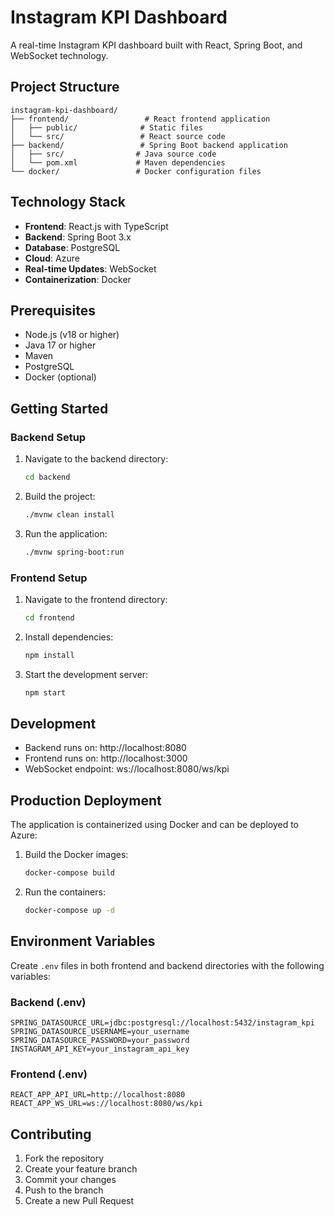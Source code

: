 # Instagram KPI Dashboard

A real-time Instagram KPI dashboard built with React, Spring Boot, and WebSocket technology.

## Project Structure

```
instagram-kpi-dashboard/
├── frontend/                 # React frontend application
│   ├── public/              # Static files
│   └── src/                 # React source code
├── backend/                 # Spring Boot backend application
│   ├── src/                # Java source code
│   └── pom.xml             # Maven dependencies
└── docker/                 # Docker configuration files
```

## Technology Stack

- **Frontend**: React.js with TypeScript
- **Backend**: Spring Boot 3.x
- **Database**: PostgreSQL
- **Cloud**: Azure
- **Real-time Updates**: WebSocket
- **Containerization**: Docker

## Prerequisites

- Node.js (v18 or higher)
- Java 17 or higher
- Maven
- PostgreSQL
- Docker (optional)

## Getting Started

### Backend Setup

1. Navigate to the backend directory:
   ```bash
   cd backend
   ```

2. Build the project:
   ```bash
   ./mvnw clean install
   ```

3. Run the application:
   ```bash
   ./mvnw spring-boot:run
   ```

### Frontend Setup

1. Navigate to the frontend directory:
   ```bash
   cd frontend
   ```

2. Install dependencies:
   ```bash
   npm install
   ```

3. Start the development server:
   ```bash
   npm start
   ```

## Development

- Backend runs on: http://localhost:8080
- Frontend runs on: http://localhost:3000
- WebSocket endpoint: ws://localhost:8080/ws/kpi

## Production Deployment

The application is containerized using Docker and can be deployed to Azure:

1. Build the Docker images:
   ```bash
   docker-compose build
   ```

2. Run the containers:
   ```bash
   docker-compose up -d
   ```

## Environment Variables

Create `.env` files in both frontend and backend directories with the following variables:

### Backend (.env)
```
SPRING_DATASOURCE_URL=jdbc:postgresql://localhost:5432/instagram_kpi
SPRING_DATASOURCE_USERNAME=your_username
SPRING_DATASOURCE_PASSWORD=your_password
INSTAGRAM_API_KEY=your_instagram_api_key
```

### Frontend (.env)
```
REACT_APP_API_URL=http://localhost:8080
REACT_APP_WS_URL=ws://localhost:8080/ws/kpi
```

## Contributing

1. Fork the repository
2. Create your feature branch
3. Commit your changes
4. Push to the branch
5. Create a new Pull Request